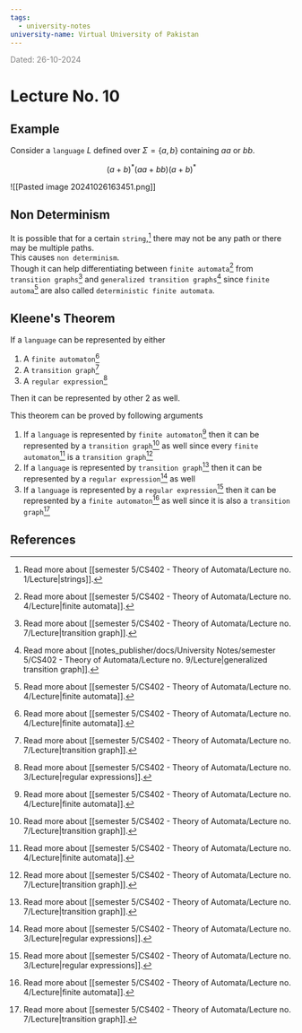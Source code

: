 ```yaml
---
tags:
  - university-notes
university-name: Virtual University of Pakistan
---
```


<span style="color: gray;">Dated: 26-10-2024</span>

# Lecture No. 10

## Example

Consider a `language` $L$ defined over $\Sigma = \{a, b\}$ containing $aa$ or $bb$.  

$$(a+b)^*(aa + bb)(a + b)^*$$

![[Pasted image 20241026163451.png]]

## Non Determinism

It is possible that for a certain `string`,[^1] there may not be any path or there may be multiple paths.  
This causes `non determinism`.  
Though it can help differentiating between `finite automata`[^2] from `transition graphs`[^3] and `generalized transition graphs`[^4] since `finite automa`[^2] are also called `deterministic finite automata`.

## Kleene's Theorem

If a `language` can be represented by either

1. A `finite automaton`[^2]
2. A `transition graph`[^3]
3. A `regular expression`[^5]

Then it can be represented by other 2 as well.

This theorem can be proved by following arguments

1. If a `language` is represented by `finite automaton`[^2] then it can be represented by a `transition graph`[^3] as well since every `finite automaton`[^2] is a `transition graph`[^3]
2. If a `language` is represented by `transition graph`[^3] then it can be represented by a `regular expression`[^5] as well
3. If a `language` is represented by a `regular expression`[^5] then it can be represented by a `finite automaton`[^2] as well since it is also a `transition graph`[^3]

## References

[^1]: Read more about [[semester 5/CS402 - Theory of Automata/Lecture no. 1/Lecture|strings]].
[^2]: Read more about [[semester 5/CS402 - Theory of Automata/Lecture no. 4/Lecture|finite automata]].
[^3]: Read more about [[semester 5/CS402 - Theory of Automata/Lecture no. 7/Lecture|transition graph]].
[^4]: Read more about [[notes_publisher/docs/University Notes/semester 5/CS402 - Theory of Automata/Lecture no. 9/Lecture|generalized transition graph]].
[^5]: Read more about [[semester 5/CS402 - Theory of Automata/Lecture no. 3/Lecture|regular expressions]].